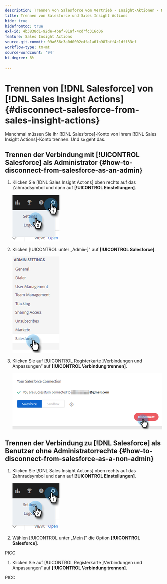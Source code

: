 ```yaml
---
description: Trennen von Salesforce vom Vertrieb - Insight-Aktionen - Marketo-Dokumente - Produktdokumentation
title: Trennen von Salesforce und Sales Insight Actions
hide: true
hidefromtoc: true
exl-id: 4b3838d1-92de-4baf-81af-4cd7fc316c06
feature: Sales Insight Actions
source-git-commit: 09a656c3a0d0002edfa1a61b987bff4c1dff33cf
workflow-type: tm+mt
source-wordcount: '94'
ht-degree: 8%

---
```


# Trennen von [!DNL Salesforce] von [!DNL Sales Insight Actions] {#disconnect-salesforce-from-sales-insight-actions}

Manchmal müssen Sie Ihr [!DNL Salesforce]-Konto von Ihrem [!DNL Sales Insight Actions]-Konto trennen. Und so geht das.

## Trennen der Verbindung mit [!UICONTROL Salesforce] als Administrator {#how-to-disconnect-from-salesforce-as-an-admin}

1. Klicken Sie [!DNL Sales Insight Actions] oben rechts auf das Zahnradsymbol und dann auf **[!UICONTROL Einstellungen]**.

   ![](assets/disconnect-salesforce-from-sales-insight-actions-1.png)

1. Klicken [!UICONTROL  unter „Admin-]&quot; auf **[!UICONTROL Salesforce]**.

   ![](assets/disconnect-salesforce-from-sales-insight-actions-2.png)

1. Klicken Sie auf [!UICONTROL  Registerkarte ]Verbindungen und Anpassungen“ auf **[!UICONTROL Verbindung trennen]**.

   ![](assets/disconnect-salesforce-from-sales-insight-actions-3.png)

## Trennen der Verbindung zu [!DNL Salesforce] als Benutzer ohne Administratorrechte {#how-to-disconnect-from-salesforce-as-a-non-admin}

1. Klicken Sie [!DNL Sales Insight Actions] oben rechts auf das Zahnradsymbol und dann auf **[!UICONTROL Einstellungen]**.

   ![](assets/disconnect-salesforce-from-sales-insight-actions-4.png)

1. Wählen [!UICONTROL  unter „Mein ]&quot; die Option **[!UICONTROL Salesforce]**.

PICC

1. Klicken Sie auf [!UICONTROL  Registerkarte ]Verbindungen und Anpassungen“ auf **[!UICONTROL Verbindung trennen]**.

PICC
